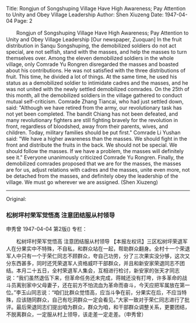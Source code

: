 Title: Rongjun of Songshuping Village Have High Awareness; Pay Attention to Unity and Obey Village Leadership
Author: Shen Xiuzeng
Date: 1947-04-04
Page: 2

　　Rongjun of Songshuping Village Have High Awareness;
    Pay Attention to Unity and Obey Village Leadership
    [Our newspaper, Zuoquan] In the fruit distribution in Sanqu Songshuping, the demobilized soldiers do not act special, are not selfish, stand with the masses, and help the masses to turn themselves over. Among the eleven demobilized soldiers in the whole village, only Comrade Yu Rongren disregarded the masses and boasted about his contributions. He was not satisfied with the three distributions of fruit. This time, he divided a lot of things. At the same time, he used his status as a demobilized soldier to intimidate cadres and the masses, and he was not united with the newly settled demobilized comrades. On the 25th of this month, all the demobilized soldiers in the village gathered to conduct mutual self-criticism. Comrade Zhang Tiancai, who had just settled down, said: "Although we have retired from the army, our revolutionary task has not yet been completed. The bandit Chiang has not been defeated, and many revolutionary fighters are still fighting bravely for the revolution in front, regardless of bloodshed, away from their parents, wives, and children. Today, military families should be put first." Comrade Li Yushan said: "We have a higher awareness than the masses. We should fight in the front and distribute the fruits in the back. We should not be special. We should follow the masses. If we have a problem, the masses will definitely see it." Everyone unanimously criticized Comrade Yu Rongren. Finally, the demobilized comrades proposed that we are for the masses, the masses are for us, adjust relations with cadres and the masses, unite even more, not be detached from the masses, and definitely obey the leadership of the village. We must go wherever we are assigned. (Shen Xiuzeng)



<hr /> 

Original: 


### 松树坪村荣军觉悟高  注意团结服从村领导
申秀曾
1947-04-04
第2版()
专栏：

　　松树坪村荣军觉悟高
    注意团结服从村领导
    【本报左权讯】三区松树坪荣退军人在分果实中不特殊，不自私，和群众站在一起，帮助群众翻身。全村十一个荣退军人中只有一个于荣仁同志不顾群众，夸自己功劳，分了三次果实没分够，这次又分东西甚多，同时还凭荣退军人资格威吓干部群众，并且和新安家荣退同志不团结。本月二十五日，全村荣退军人集会，互相进行检讨，新安家的张天才同志说：“我们虽然退伍下来，但革命任务还未完成，蒋贼还没有打垮，许多革命的战斗员离别家中父母妻子，还在前方不怕流血为革命而奋斗，今天应把军属放在第一位。”李玉山同志说：“咱们比群众觉悟高，应当斗争在前，分果实在后，不应当特殊，应该随同群众，自己有圪洞群众一定会看见。”大家一致对于荣仁同志进行了批评。最后荣退同志们提出咱为群众，群众为咱，和干部群众调整关系，更要团结，不脱离群众，一定服从村上领导，该走差一定走差。（申秀曾）
